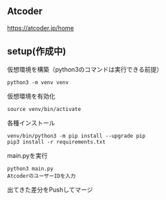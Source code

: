 ## Atcoder
https://atcoder.jp/home

## setup(作成中)
仮想環境を構築（python3のコマンドは実行できる前提）
```
python3 -m venv venv
```

仮想環境を有効化
```
source venv/bin/activate
```

各種インストール
```
venv/bin/python3 -m pip install --upgrade pip
pip3 install -r requirements.txt
```

main.pyを実行
```
python3 main.py
AtcoderのユーザーIDを入力
```

出てきた差分をPushしてマージ